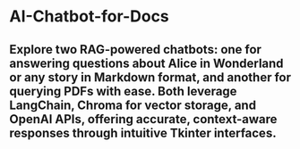 # AI-Chatbot-for-Docs

## Explore two RAG-powered chatbots: one for answering questions about Alice in Wonderland or any story in Markdown format, and another for querying PDFs with ease. Both leverage LangChain, Chroma for vector storage, and OpenAI APIs, offering accurate, context-aware responses through intuitive Tkinter interfaces.
